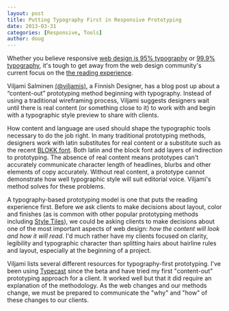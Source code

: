 ```yaml
---
layout: post
title: Putting Typography First in Responsive Prototyping
date: 2013-03-31
categories: [Responsive, Tools]
author: doug
---
```


Whether you believe responsive [web design is 95% typography](http://informationarchitects.net/blog/the-web-is-all-about-typography-period/) or [99.9% typography](http://www.welcomebrand.co.uk/thoughts/the-responsive-web-will-be-99-9-typography/), it's tough to get away from the web design community's 
current focus on the [the reading experience](http://www.smashingmagazine.com/2013/02/18/designing-reading-experience/).

Viljami Salminen [(@viljamis)](https://twitter.com/viljamis), a Finnish Designer, has a blog post up about a “content-out” prototyping method beginning with typography. Instead of using a traditional wireframing process, Viljami suggests designers wait until there is real content (or something close to it) to work with and begin with a typographic style preview to share with clients.

How content and language are used should shape the typographic tools necessary to do the job right. In many traditional prototyping methods, designers work with latin substitutes for real content or a substitute such as the recent [BLOKK font](http://blokkfont.com/). Both latin and the block font add layers of indirection to prototyping. The absence of real content means prototypes can't accurately communicate character length of headlines, blurbs and other elements of copy accurately. Without real content, a prototype cannot demonstrate how well typographic style will suit editorial voice. Viljami's method solves for these problems.

A typography-based prototyping model is one that puts the reading experience first. Before we ask clients to make decisions about layout, color and finishes (as is common with other popular prototyping methods including [Style Tiles](http://styletil.es/)), we could be asking clients to make decisions about one of the most important aspects of web design: *how the content will look and how it will read*. I'd much rather have my clients focused on clarity, legibility and typographic character than splitting hairs about hairline rules and layout, especially at the beginning of a project.

Viljami lists several different resources for typography-first prototyping. I've been using [Typecast](http://typecast.com/) since the beta and have tried my first "content-out" prototyping approach for a client. It worked well but that it did require an explanation of the methodology. As the web changes and our methods change, we must be prepared to communicate the "why" and "how" of these changes to our clients.
